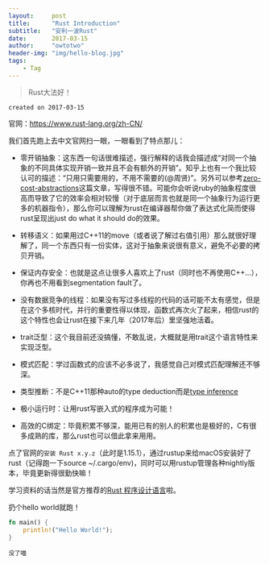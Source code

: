 ```yaml
---
layout:     post
title:      "Rust Introduction"
subtitle:   "安利一波Rust"
date:       2017-03-15
author:     "owtotwo"
header-img: "img/hello-blog.jpg"
tags:
    - Tag
---
```


> Rust大法好！

`created on 2017-03-15`

官网：https://www.rust-lang.org/zh-CN/

我们首先跑上去中文官网扫一眼，一眼看到了特点那儿：

* 零开销抽象：这东西一句话很难描述，强行解释的话我会描述成“对同一个抽象的不同具体实现开销一致并且不会有额外的开销”。知乎上也有一个我比较认可的描述：“只用只需要用的，不用不需要的(@周贤)”。另外可以参考[zero-cost-abstractions](https://ruudvanasseldonk.com/2016/11/30/zero-cost-abstractions)这篇文章，写得很不错。可能你会听说ruby的抽象程度很高而导致了它的效率会相对较慢（对于底层而言也就是同一个抽象行为运行更多的机器指令），那么你可以理解为rust在编译器帮你做了表达式化简而使得rust呈现出just do what it should do的效果。

* 转移语义：如果用过C++11的move（或者说了解过右值引用）那么就很好理解了，同一个东西只有一份实体，这对于抽象来说很有意义，避免不必要的拷贝开销。

* 保证内存安全：也就是这点让很多人喜欢上了rust（同时也不再使用C++…），你再也不用看到segmentation fault了。

* 没有数据竞争的线程：如果没有写过多线程的代码的话可能不太有感觉，但是在这个多核时代，并行的重要性得以体现，函数式再次火了起来，相信rust的这个特性也会让rust在接下来几年（2017年后）里坚强地活着。

* trait泛型：这个我目前还没搞懂，不敢乱说，大概就是用trait这个语言特性来实现泛型。

* 模式匹配：学过函数式的应该不必多说了，我感觉自己对模式匹配理解还不够深。

* 类型推断：不是C++11那种auto的type deduction而是[type inference](https://en.wikipedia.org/wiki/Type_inference)

* 极小运行时：让用rust写嵌入式的程序成为可能！

* 高效的C绑定：毕竟积累不够深，能用已有的别人的积累也是极好的，C有很多成熟的库，那么rust也可以借此拿来用用。

点了官网的`安装 Rust x.y.z`（此时是1.15.1），通过rustup来给macOS安装好了rust（记得跑一下source ~/.cargo/env)，同时可以用rustup管理各种nightly版本，毕竟更新得很勤快嘛！

学习资料的话当然是官方推荐的[Rust 程序设计语言](https://kaisery.gitbooks.io/rust-book-chinese/content/)啦。

扔个hello world就跑！

``` rust
fn main() {
    println!("Hello World!");
}
```

`没了喵`